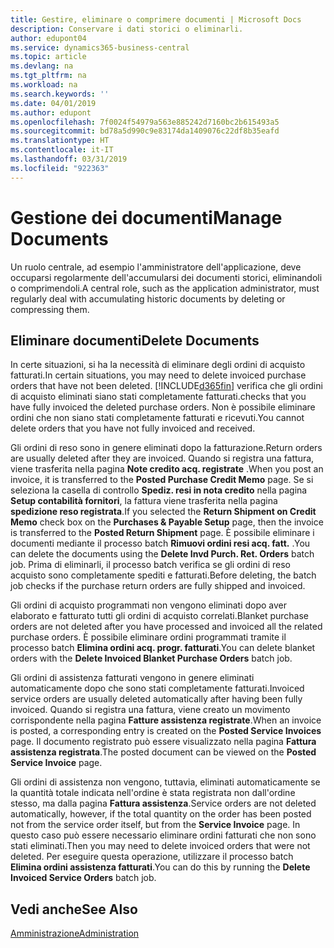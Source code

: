 ```yaml
---
title: Gestire, eliminare o comprimere documenti | Microsoft Docs
description: Conservare i dati storici o eliminarli.
author: edupont04
ms.service: dynamics365-business-central
ms.topic: article
ms.devlang: na
ms.tgt_pltfrm: na
ms.workload: na
ms.search.keywords: ''
ms.date: 04/01/2019
ms.author: edupont
ms.openlocfilehash: 7f0024f54979a563e885242d7160bc2b615493a5
ms.sourcegitcommit: bd78a5d990c9e83174da1409076c22df8b35eafd
ms.translationtype: HT
ms.contentlocale: it-IT
ms.lasthandoff: 03/31/2019
ms.locfileid: "922363"
---
```

# <a name="manage-documents"></a><span data-ttu-id="a2298-103">Gestione dei documenti</span><span class="sxs-lookup"><span data-stu-id="a2298-103">Manage Documents</span></span>
<span data-ttu-id="a2298-104">Un ruolo centrale, ad esempio l'amministratore dell'applicazione, deve occuparsi regolarmente dell'accumularsi dei documenti storici, eliminandoli o comprimendoli.</span><span class="sxs-lookup"><span data-stu-id="a2298-104">A central role, such as the application administrator, must regularly deal with accumulating historic documents by deleting or compressing them.</span></span>  

## <a name="delete-documents"></a><span data-ttu-id="a2298-105">Eliminare documenti</span><span class="sxs-lookup"><span data-stu-id="a2298-105">Delete Documents</span></span>
<span data-ttu-id="a2298-106">In certe situazioni, si ha la necessità di eliminare degli ordini di acquisto fatturati.</span><span class="sxs-lookup"><span data-stu-id="a2298-106">In certain situations, you may need to delete invoiced purchase orders that have not been deleted.</span></span> [!INCLUDE[d365fin](includes/d365fin_md.md)] <span data-ttu-id="a2298-107">verifica che gli ordini di acquisto eliminati siano stati completamente fatturati.</span><span class="sxs-lookup"><span data-stu-id="a2298-107">checks that you have fully invoiced the deleted purchase orders.</span></span> <span data-ttu-id="a2298-108">Non è possibile eliminare ordini che non siano stati completamente fatturati e ricevuti.</span><span class="sxs-lookup"><span data-stu-id="a2298-108">You cannot delete orders that you have not fully invoiced and received.</span></span>  

<span data-ttu-id="a2298-109">Gli ordini di reso sono in genere eliminati dopo la fatturazione.</span><span class="sxs-lookup"><span data-stu-id="a2298-109">Return orders are usually deleted after they are invoiced.</span></span> <span data-ttu-id="a2298-110">Quando si registra una fattura, viene trasferita nella pagina **Note credito acq. registrate** .</span><span class="sxs-lookup"><span data-stu-id="a2298-110">When you post an invoice, it is transferred to the **Posted Purchase Credit Memo** page.</span></span> <span data-ttu-id="a2298-111">Se si seleziona la casella di controllo **Spediz. resi in nota credito** nella pagina **Setup contabilità fornitori**, la fattura viene trasferita nella pagina **spedizione reso registrata**.</span><span class="sxs-lookup"><span data-stu-id="a2298-111">If you selected the **Return Shipment on Credit Memo** check box on the **Purchases & Payable Setup** page, then the invoice is transferred to the **Posted Return Shipment** page.</span></span> <span data-ttu-id="a2298-112">È possibile eliminare i documenti mediante il processo batch **Rimuovi ordini resi acq. fatt.** .</span><span class="sxs-lookup"><span data-stu-id="a2298-112">You can delete the documents using the **Delete Invd Purch. Ret. Orders** batch job.</span></span> <span data-ttu-id="a2298-113">Prima di eliminarli, il processo batch verifica se gli ordini di reso acquisto sono completamente spediti e fatturati.</span><span class="sxs-lookup"><span data-stu-id="a2298-113">Before deleting, the batch job checks if the purchase return orders are fully shipped and invoiced.</span></span>  

<span data-ttu-id="a2298-114">Gli ordini di acquisto programmati non vengono eliminati dopo aver elaborato e fatturato tutti gli ordini di acquisto correlati.</span><span class="sxs-lookup"><span data-stu-id="a2298-114">Blanket purchase orders are not deleted after you have processed and invoiced all the related purchase orders.</span></span> <span data-ttu-id="a2298-115">È possibile eliminare ordini programmati tramite il processo batch **Elimina ordini acq. progr. fatturati**.</span><span class="sxs-lookup"><span data-stu-id="a2298-115">You can delete blanket orders with the **Delete Invoiced Blanket Purchase Orders** batch job.</span></span>  

<span data-ttu-id="a2298-116">Gli ordini di assistenza fatturati vengono in genere eliminati automaticamente dopo che sono stati completamente fatturati.</span><span class="sxs-lookup"><span data-stu-id="a2298-116">Invoiced service orders are usually deleted automatically after having been fully invoiced.</span></span> <span data-ttu-id="a2298-117">Quando si registra una fattura, viene creato un movimento corrispondente nella pagina **Fatture assistenza registrate**.</span><span class="sxs-lookup"><span data-stu-id="a2298-117">When an invoice is posted, a corresponding entry is created on the **Posted Service Invoices** page.</span></span> <span data-ttu-id="a2298-118">Il documento registrato può essere visualizzato nella pagina **Fattura assistenza registrata**.</span><span class="sxs-lookup"><span data-stu-id="a2298-118">The posted document can be viewed on the **Posted Service Invoice** page.</span></span>  

<span data-ttu-id="a2298-119">Gli ordini di assistenza non vengono, tuttavia, eliminati automaticamente se la quantità totale indicata nell'ordine è stata registrata non dall'ordine stesso, ma dalla pagina **Fattura assistenza**.</span><span class="sxs-lookup"><span data-stu-id="a2298-119">Service orders are not deleted automatically, however, if the total quantity on the order has been posted not from the service order itself, but from the **Service Invoice** page.</span></span> <span data-ttu-id="a2298-120">In questo caso può essere necessario eliminare ordini fatturati che non sono stati eliminati.</span><span class="sxs-lookup"><span data-stu-id="a2298-120">Then you may need to delete invoiced orders that were not deleted.</span></span> <span data-ttu-id="a2298-121">Per eseguire questa operazione, utilizzare il processo batch **Elimina ordini assistenza fatturati**.</span><span class="sxs-lookup"><span data-stu-id="a2298-121">You can do this by running the **Delete Invoiced Service Orders** batch job.</span></span>  

## <a name="see-also"></a><span data-ttu-id="a2298-122">Vedi anche</span><span class="sxs-lookup"><span data-stu-id="a2298-122">See Also</span></span>  
[<span data-ttu-id="a2298-123">Amministrazione</span><span class="sxs-lookup"><span data-stu-id="a2298-123">Administration</span></span>](admin-setup-and-administration.md)  
